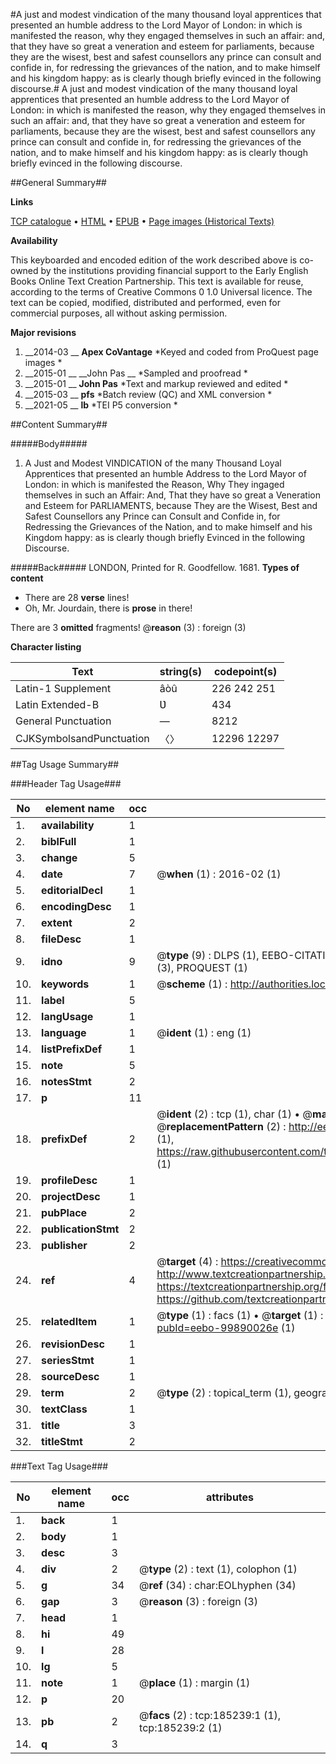 #A just and modest vindication of the many thousand loyal apprentices that presented an humble address to the Lord Mayor of London: in which is manifested the reason, why they engaged themselves in such an affair: and, that they have so great a veneration and esteem for parliaments, because they are the wisest, best and safest counsellors any prince can consult and confide in, for redressing the grievances of the nation, and to make himself and his kingdom happy: as is clearly though briefly evinced in the following discourse.#
A just and modest vindication of the many thousand loyal apprentices that presented an humble address to the Lord Mayor of London: in which is manifested the reason, why they engaged themselves in such an affair: and, that they have so great a veneration and esteem for parliaments, because they are the wisest, best and safest counsellors any prince can consult and confide in, for redressing the grievances of the nation, and to make himself and his kingdom happy: as is clearly though briefly evinced in the following discourse.

##General Summary##

**Links**

[TCP catalogue](http://www.ota.ox.ac.uk/tcp/)  • 
[HTML](http://tei.it.ox.ac.uk/tcp/Texts-HTML/free/B25/B25391.html)  • 
[EPUB](http://tei.it.ox.ac.uk/tcp/Texts-EPUB/free/B25/B25391.epub) • 
[Page images (Historical Texts)](https://historicaltexts.jisc.ac.uk/eebo-99890026e)

**Availability**

This keyboarded and encoded edition of the work described above is co-owned by the
    institutions providing financial support to the Early English Books Online Text Creation
    Partnership. This text is available for reuse, according to the terms of  Creative Commons 0 1.0 Universal
    licence. The text can be copied, modified, distributed and performed, even for commercial
    purposes, all without asking permission.

**Major revisions**

1. __2014-03 __ __Apex CoVantage__ *Keyed and coded from ProQuest page images *
1. __2015-01 __ __John Pas __ *Sampled and proofread *
1. __2015-01 __ __John Pas__ *Text and markup reviewed and edited *
1. __2015-03 __ __pfs__ *Batch review (QC) and XML conversion *
1. __2021-05 __ __lb__ *TEI P5 conversion *

##Content Summary##

#####Body#####

1. A Just and Modest VINDICATION of the many Thousand Loyal Apprentices that presented an humble Address to the Lord Mayor of London: in which is manifested the Reason, Why They ingaged themselves in such an Affair: And, That they have so great a Veneration and Esteem for PARLIAMENTS, because They are the Wisest, Best and Safest Counsellors any Prince can Consult and Confide in, for Redressing the Grievances of the Nation, and to make himself and his Kingdom happy: as is clearly though briefly Evinced in the following Discourse.

#####Back#####
LONDON, Printed for R. Goodfellow. 1681.
**Types of content**

  * There are 28 **verse** lines!
  * Oh, Mr. Jourdain, there is **prose** in there!

There are 3 **omitted** fragments! 
 @__reason__ (3) : foreign (3)

**Character listing**


|Text|string(s)|codepoint(s)|
|---|---|---|
|Latin-1 Supplement|âòû|226 242 251|
|Latin Extended-B|Ʋ|434|
|General Punctuation|—|8212|
|CJKSymbolsandPunctuation|〈〉|12296 12297|

##Tag Usage Summary##

###Header Tag Usage###

|No|element name|occ|attributes|
|---|---|---|---|
|1.|__availability__|1||
|2.|__biblFull__|1||
|3.|__change__|5||
|4.|__date__|7| @__when__ (1) : 2016-02 (1)|
|5.|__editorialDecl__|1||
|6.|__encodingDesc__|1||
|7.|__extent__|2||
|8.|__fileDesc__|1||
|9.|__idno__|9| @__type__ (9) : DLPS (1), EEBO-CITATION (1), VID (1), EEBO-PROQUEST (1), OCLC (1), STC (3), PROQUEST (1)|
|10.|__keywords__|1| @__scheme__ (1) : http://authorities.loc.gov/ (1)|
|11.|__label__|5||
|12.|__langUsage__|1||
|13.|__language__|1| @__ident__ (1) : eng (1)|
|14.|__listPrefixDef__|1||
|15.|__note__|5||
|16.|__notesStmt__|2||
|17.|__p__|11||
|18.|__prefixDef__|2| @__ident__ (2) : tcp (1), char (1)  •  @__matchPattern__ (2) : ([0-9\-]+):([0-9IVX]+) (1), (.+) (1)  •  @__replacementPattern__ (2) : http://eebo.chadwyck.com/downloadtiff?vid=$1&page=$2 (1), https://raw.githubusercontent.com/textcreationpartnership/Texts/master/tcpchars.xml#$1 (1)|
|19.|__profileDesc__|1||
|20.|__projectDesc__|1||
|21.|__pubPlace__|2||
|22.|__publicationStmt__|2||
|23.|__publisher__|2||
|24.|__ref__|4| @__target__ (4) : https://creativecommons.org/publicdomain/zero/1.0/ (1), http://www.textcreationpartnership.org/docs/. (1), https://textcreationpartnership.org/faq/#faq05 (1), https://github.com/textcreationpartnership (1)|
|25.|__relatedItem__|1| @__type__ (1) : facs (1)  •  @__target__ (1) : https://data.historicaltexts.jisc.ac.uk/view?pubId=eebo-99890026e (1)|
|26.|__revisionDesc__|1||
|27.|__seriesStmt__|1||
|28.|__sourceDesc__|1||
|29.|__term__|2| @__type__ (2) : topical_term (1), geographic_name (1)|
|30.|__textClass__|1||
|31.|__title__|3||
|32.|__titleStmt__|2||


###Text Tag Usage###

|No|element name|occ|attributes|
|---|---|---|---|
|1.|__back__|1||
|2.|__body__|1||
|3.|__desc__|3||
|4.|__div__|2| @__type__ (2) : text (1), colophon (1)|
|5.|__g__|34| @__ref__ (34) : char:EOLhyphen (34)|
|6.|__gap__|3| @__reason__ (3) : foreign (3)|
|7.|__head__|1||
|8.|__hi__|49||
|9.|__l__|28||
|10.|__lg__|5||
|11.|__note__|1| @__place__ (1) : margin (1)|
|12.|__p__|20||
|13.|__pb__|2| @__facs__ (2) : tcp:185239:1 (1), tcp:185239:2 (1)|
|14.|__q__|3||
